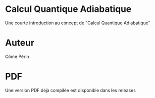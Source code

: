 # Calcul Quantique Adiabatique
Une courte introduction au concept de "Calcul Quantique Adiabatique"

# Auteur
Côme Périn

# PDF
Une version PDF déjà compilée est disponible dans les releases
